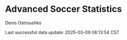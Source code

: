 # Advanced Soccer Statistics
Denis Ostroushko

<!-- gfm -->

Last successful data update: 2025-03-09 06:13:54 CST
